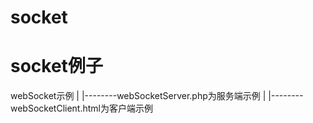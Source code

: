 # socket
# socket例子

webSocket示例
    |
    |--------webSocketServer.php为服务端示例
    |
    |--------webSocketClient.html为客户端示例
